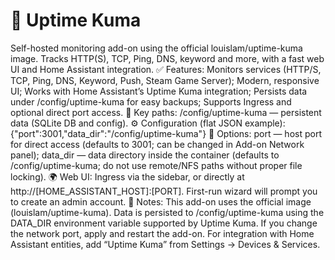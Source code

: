 # 🧩 Uptime Kuma
Self-hosted monitoring add-on using the official louislam/uptime-kuma image. Tracks HTTP(S), TCP, Ping, DNS, keyword and more, with a fast web UI and Home Assistant integration. ✅ Features: Monitors services (HTTP/S, TCP, Ping, DNS, Keyword, Push, Steam Game Server); Modern, responsive UI; Works with Home Assistant’s Uptime Kuma integration; Persists data under /config/uptime-kuma for easy backups; Supports Ingress and optional direct port access. 📁 Key paths: /config/uptime-kuma — persistent data (SQLite DB and config). ⚙️ Configuration (flat JSON example): {"port":3001,"data_dir":"/config/uptime-kuma"} 🧪 Options: port — host port for direct access (defaults to 3001; can be changed in Add-on Network panel); data_dir — data directory inside the container (defaults to /config/uptime-kuma; do not use remote/NFS paths without proper file locking). 🌍 Web UI: Ingress via the sidebar, or directly at http://[HOME_ASSISTANT_HOST]:[PORT]. First-run wizard will prompt you to create an admin account. 🧠 Notes: This add-on uses the official image (louislam/uptime-kuma). Data is persisted to /config/uptime-kuma using the DATA_DIR environment variable supported by Uptime Kuma. If you change the network port, apply and restart the add-on. For integration with Home Assistant entities, add “Uptime Kuma” from Settings → Devices & Services.